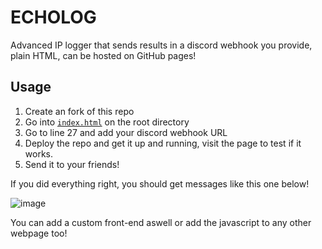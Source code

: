 # ECHOLOG
Advanced IP logger that sends results in a discord webhook you provide, plain HTML, can be hosted on GitHub pages!

## Usage

1. Create an fork of this repo
2. Go into [`index.html`](https://github.com/3kh0/echolog/blob/main/index.html) on the root directory
3. Go to line 27 and add your discord webhook URL
4. Deploy the repo and get it up and running, visit the page to test if it works.
5. Send it to your friends!

If you did everything right, you should get messages like this one below!

![image](https://user-images.githubusercontent.com/58097612/187570681-cc4d17f3-2f3a-4b8a-9432-ec7ca6637a63.png)

You can add a custom front-end aswell or add the javascript to any other webpage too!
